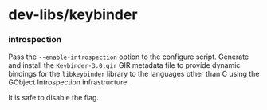 # dev-libs/keybinder

### introspection
Pass the `--enable-introspection` option to the configure script. Generate and install the `Keybinder-3.0.gir` GIR metadata file to provide dynamic bindings for the `libkeybinder` library to the languages other than C using the GObject Introspection infrastructure.

It is safe to disable the flag.
